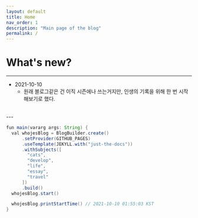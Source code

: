 ```yaml
---
layout: default
title: Home
nav_order: 1
description: "Main page of the blog"
permalink: /
---
```


# What's new?
---
- 2021-10-10
    - 원래 블로그같은 건 이직 시즌에나 쓰는거지만, 인생의 기록을 위해 한 번 시작해보기로 했다.

<br/>
---

```java
fun main(vararg args: String) {
  val whojesBlog = BlogBuilder.create()
      .setProvider(GITHUB_PAGES)
      .useTemplate(JEKYLL.with("just-the-docs"))
      .withSubjects([
        "cats",
        "develop",
        "life",
        "essay",
        "travel"
      ])
      .build()
  whojesBlog.start()

  whojesBlog.printStartTime() // 2021-10-10 01:55:03 KST
}
```
